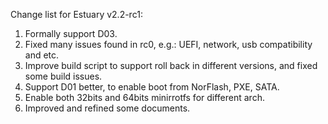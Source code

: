 Change list for Estuary v2.2-rc1:
1. Formally support D03.
2. Fixed many issues found in rc0, e.g.: UEFI, network, usb compatibility and etc.
3. Improve build script to support roll back in different versions, and fixed some build issues.
4. Support D01 better, to enable boot from NorFlash, PXE, SATA.
5. Enable both 32bits and 64bits minirrotfs for different arch.
6. Improved and refined some documents.
